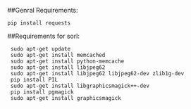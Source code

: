 ##Genral Requirements:
```
pip install requests
```

##Requirements for sorl:
```
 sudo apt-get update
 sudo apt-get install memcached
 sudo apt-get install python-memcache
 sudo apt-get install libjpeg62
 sudo apt-get install libjpeg62 libjpeg62-dev zlib1g-dev
 pip install PIL
 sudo apt-get install libgraphicsmagick++-dev
 pip install pgmagick
 sudo apt-get install graphicsmagick
```
